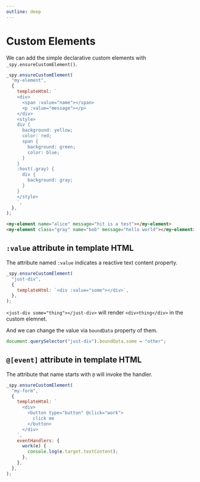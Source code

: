 ```yaml
---
outline: deep
---
```


# Custom Elements

We can add the simple declarative custom elements with `_spy.ensureCustomElement()`.

``` js
_spy.ensureCustomElement(
  "my-element",
  {
    templateHtml: `
    <div>
      <span :value="name"></span>
      <p :value="message"></p>
    </div>
    <style>
    div {
      background: yellow;
      color: red;
      span {
        background: green;
        color: blue;
      }
    }
    :host(.gray) {
      div {
        background: gray;
      }
    }
    </style>
    `,
  },
);
```

``` html
<my-element name="alice" message="hit is a test"></my-element>
<my-element class="gray" name="bob" message="hello world"></my-element>
```

## `:value` attribute in template HTML

The attribute named `:value` indicates a reactive text content property.

``` js
_spy.ensureCustomElement(
  "just-div",
  {
    templateHtml: `<div :value="some"></div>`,
  },
);
```


`<just-div some="thing"></just-div>` will render `<div>thing</div>` in the custom elemnet.

And we can change the value via `boundData` property of them.

``` js
document.querySelector("just-div").boundData.some = "other";
```

## `@[event]` attribute in template HTML

The attribute that name starts with `@` will invoke the handler.

``` js
_spy.ensureCustomElement(
  "my-form",
  {
    templateHtml: `
      <div>
        <button type="button" @click="work">
          click me
        </button>
      </div>
    `,
    eventHandlers: {
      work(e) {
        console.log(e.target.textContent);
      },
    },
  },
);
```
